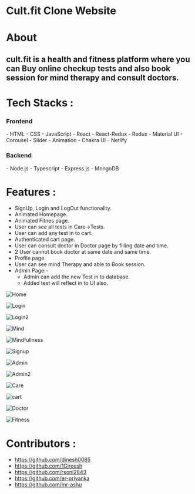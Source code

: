 # Cult.fit Clone Website

<h1 align="centre">About</h1>
<h2>cult.fit is a health and fitness platform where you can Buy online checkup tests and also book session for mind therapy and consult doctors.<h2/>
  
# Tech Stacks :

<h3>Frontend</h3>
- HTML
- CSS
- JavaScript
- React
- React-Redux
- Redux
- Material UI
- Corousel
- Slider
- Animation
- Chakra UI
- Netlify

<h3>Backend</h3>
- Node.js
- Typescript
- Express.js
- MongoDB
  
 # Features :
- SignUp, Login and LogOut functionality.
- Animated Homepage.
- Animated Fitnes page.
- User can see all tests in Care->Tests.
- User can add any test in to cart.
- Authenticated cart page. 
- User can consult doctor in Doctor page by filling date and time.
- 2 User cannot book doctor at same date and same time.
- Profile page.
- User can see mind Therapy and able to Book session. 
- Admin Page:-
   - Admin can add the new Test in to database.
   - Added test will reflect in to UI also.
   
  
  

![Home](https://user-images.githubusercontent.com/105920688/208405066-668ca6c8-6d31-4f17-a055-623228bed1a0.png)
  
  
  
![Login](https://user-images.githubusercontent.com/105920688/208405077-c005c87f-955d-48ef-a9bf-0aebf7c20b45.png)
  
  
  
![Login2](https://user-images.githubusercontent.com/105920688/208405083-823a5bf8-c0c1-4ff4-8291-55c2edd784fb.png)
  
  
  
![Mind](https://user-images.githubusercontent.com/105920688/208405089-a7099dfb-72a5-471b-8d9f-12c7a1cb0a1a.png)
  
  
  
![Mindfullness](https://user-images.githubusercontent.com/105920688/208405100-b1efeb27-f265-4dda-9bf9-485c7019c8dd.png)
  
  
  
![Signup](https://user-images.githubusercontent.com/105920688/208405105-25780bf9-1fa8-477c-b5d7-d11ecf7d76e2.png)
  
  
  
![Admin](https://user-images.githubusercontent.com/105920688/208405110-6d111d46-d505-4890-92ca-238ec21d17d7.png)
  
  
  
![Admin2](https://user-images.githubusercontent.com/105920688/208405115-4ea9de48-82f3-4da5-a845-0c845434faf3.png)
  
  
  
![Care](https://user-images.githubusercontent.com/105920688/208405117-378280e7-927d-490c-9c24-000cb866c2a1.png)
  
  
  
![cart](https://user-images.githubusercontent.com/105920688/208405122-aa848974-bc1a-4db9-b009-49a37d1b8f16.png)
  
  
  
![Doctor](https://user-images.githubusercontent.com/105920688/208405128-4327d2c6-b965-484b-9c39-b2fb092758eb.png)
  
  
  
![Fitness](https://user-images.githubusercontent.com/105920688/208405133-dd69524a-6313-4c33-9a77-f83fa40d32c4.png)
  
  
  
  
  
 # Contributors :
- https://github.com/dinesh0085
- https://github.com/1Gireesh
- https://github.com/rsoni2843
- https://github.com/er-priyanka
- https://github.com/mr-ashu


